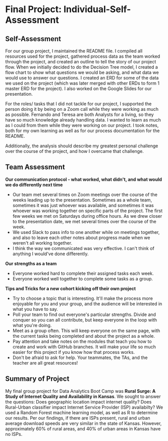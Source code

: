 # Final Project: Individual-Self-Assessment

## Self-Assessment

For our group project, I maintained the README file. I compiled all resources used for the project, gathered process data as the team worked through the project, and  created an outline to tell the story of our project flow. When we initially decided to do the Decision Tree model, I created a flow chart to show what questions we would be asking, and what data we would use to answer our questions. I created an ERD for some of the data we used on the project (which was later merged with other ERDs to form 1 master ERD for the project). I also worked on the Google Slides for our presentation.

For the roles/ tasks that I did not tackle for our project, I supported the person doing it by being on a Zoom call while they were working as much as possible. Fernando and Teresa are both Analysts for a living, so they have so much knowledge already handling data. I wanted to learn as much as I could from them while they were working on our project. I took notes, both for my own learning as well as for our process documentation for the README.

Additionally, the analysis should describe my greatest personal challenge over the course of the project, and how I overcame that challenge. 


## Team Assessment

**Our communication protocol - what worked, what didn't, and what would we do differently next time**
- Our team met several times on Zoom meetings over the course of the weeks leading up to the presentation. Sometimes as a whole team, sometimes it was just whoever was available, and sometimes it was whoever was working together on specific parts of the project. The first few weeks we met on Saturdays during office hours. As we drew closer to the presentation date, we met several times over the course of the week.
- We used Slack to pass info to one another while on meetings together, and also to leave each other notes about progress made when we weren't all working together.
- I think the way we communicated was very effective. I can't think of anything I would've done differently.

**Our strengths as a team**
- Everyone worked hard to complete their assigned tasks each week.
- Everyone worked well together to complete some tasks as a group.

**Tips and Tricks for a new cohort kicking off their own project**
- Try to choose a topic that is interesting. It'll make the process more enjoyable for you and your group, and the audience will be interested in what you have to say.
- Poll your team to find out everyone's particular strengths. Divide and conquer so you can all contribute, but keep everyone in the loop with what you're doing.
- Meet as a group often. This will keep everyone on the same page, with the current tasks being completed and about the project as a whole.
- Pay attention and take notes on the modules that teach you how to create and work with GitHub branches. It will make your life so much easier for this project if you know how that process works.
- Don't be afraid to ask for help. Your teammates, the TAs, and the teacher are all great resources!



## Summary of Project 

My final group project for Data Analytics Boot Camp was **Rural Surge: A Study of Internet Quality and Availability in Kansas**.
We sought to answer the questions: Does geographic location impact internet quality? Does Rural-Urban classifier impact Internet Service Provider (ISP) availabilty?
We used a Random Forest machine learning model, as well as R to determine our results.
Per our findings, if there are ISPs present, rural and urban average download speeds are very similar in the state of Kansas. 
However, approximately 60% of rural areas, and 40% of urban areas in Kansas have no ISPs.
